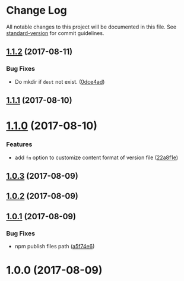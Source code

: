 # Change Log

All notable changes to this project will be documented in this file. See [standard-version](https://github.com/conventional-changelog/standard-version) for commit guidelines.

<a name="1.1.2"></a>
## [1.1.2](https://github.com/shallinta/extract-hash-webpack-plugin/compare/v1.1.1...v1.1.2) (2017-08-11)


### Bug Fixes

* Do mkdir if `dest` not exist. ([0dce4ad](https://github.com/shallinta/extract-hash-webpack-plugin/commit/0dce4ad))



<a name="1.1.1"></a>
## [1.1.1](https://github.com/shallinta/extract-hash-webpack-plugin/compare/v1.1.0...v1.1.1) (2017-08-10)



<a name="1.1.0"></a>
# [1.1.0](https://github.com/shallinta/extract-hash-webpack-plugin/compare/v1.0.3...v1.1.0) (2017-08-10)


### Features

* add `fn` option to customize content format of version file ([22a8f1e](https://github.com/shallinta/extract-hash-webpack-plugin/commit/22a8f1e))



<a name="1.0.3"></a>
## [1.0.3](https://github.com/shallinta/extract-hash-webpack-plugin/compare/v1.0.2...v1.0.3) (2017-08-09)



<a name="1.0.2"></a>
## [1.0.2](https://github.com/shallinta/extract-hash-webpack-plugin/compare/v1.0.1...v1.0.2) (2017-08-09)



<a name="1.0.1"></a>
## [1.0.1](https://github.com/shallinta/extract-hash-webpack-plugin/compare/v1.0.0...v1.0.1) (2017-08-09)


### Bug Fixes

* npm publish files path ([a5f74e6](https://github.com/shallinta/extract-hash-webpack-plugin/commit/a5f74e6))



<a name="1.0.0"></a>
# 1.0.0 (2017-08-09)
